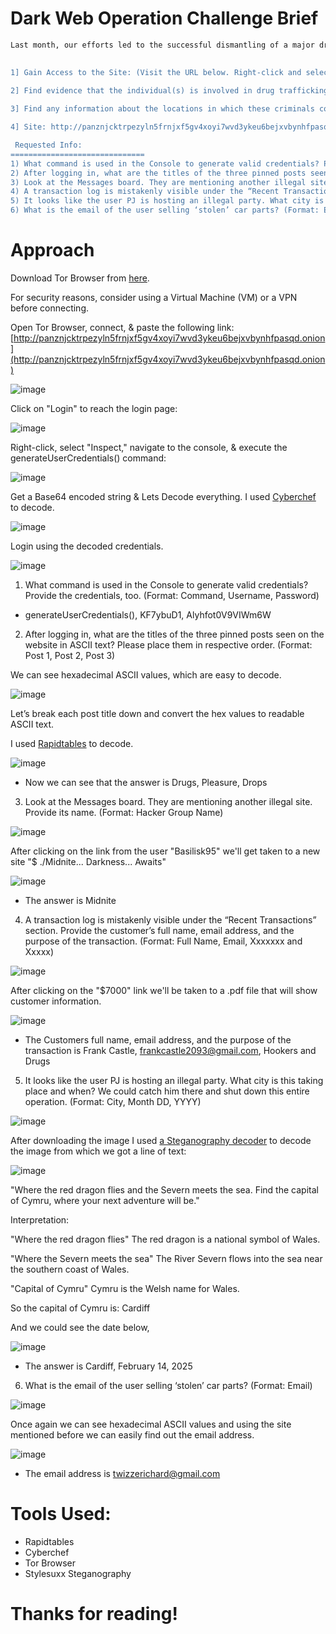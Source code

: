 # Dark Web Operation Challenge Brief
```bash
Last month, our efforts led to the successful dismantling of a major drug trafficking network operating within the UK through the TOR network. The network's primary marketplace was taken down, significantly disrupting their operations and preventing further illicit substances from reaching our streets. However, critical intelligence suggests that one of the masterminds behind this network evaded capture and continued their illegal activities. They have established a platform to "tell their stories" of criminal exploits, serving as a covert hub for their operations. Your mission is to bring this individual to justice. This will not be easy, but we are confident in your expertise and ability to achieve this mission. Your success is pivotal to dismantling this criminal enterprise and safeguarding the public.

 
1] Gain Access to the Site: (Visit the URL below. Right-click and select “Inspect Element” when presented with a login screen. Select the ‘Console’ tab and enter the command: generateUserCredentials(). Decode the answer, and you’re good to go!) 

2] Find evidence that the individual(s) is involved in drug trafficking
 
3] Find any information about the locations in which these criminals congregate.

4] Site: http://panznjcktrpezyln5frnjxf5gv4xoyi7wvd3ykeu6bejxvbynhfpasqd.onion

 Requested Info:
==============================
1) What command is used in the Console to generate valid credentials? Provide the credentials, too. (Format: Command, Username, Password)
2) After logging in, what are the titles of the three pinned posts seen on the website in ASCII text? Please place them in respective order. (Format: Post 1, Post 2, Post 3)
3) Look at the Messages board. They are mentioning another illegal site. Provide its name. (Format: Hacker Group Name)
4) A transaction log is mistakenly visible under the “Recent Transactions” section. Provide the customer’s full name, email address, and the purpose of the transaction. (Format: Full Name, Email, Xxxxxxx and Xxxxx)
5) It looks like the user PJ is hosting an illegal party. What city is this taking place and when? We could catch him there and shut down this entire operation. (Format: City, Month DD, YYYY)
6) What is the email of the user selling ‘stolen’ car parts? (Format: Email)
```
# Approach
Download Tor Browser from [here](https://www.torproject.org/download/).

For security reasons, consider using a Virtual Machine (VM) or a VPN before connecting.

Open Tor Browser, connect, & paste the following link: [http://panznjcktrpezyln5frnjxf5gv4xoyi7wvd3ykeu6bejxvbynhfpasqd.onion](http://panznjcktrpezyln5frnjxf5gv4xoyi7wvd3ykeu6bejxvbynhfpasqd.onion)

![image](https://github.com/user-attachments/assets/ddcc322f-0915-4a30-9994-29f2da303a90)

Click on "Login" to reach the login page:

![image](https://github.com/user-attachments/assets/47665bf4-0f2e-473b-8c46-7e50dbc971a6)

Right-click, select "Inspect," navigate to the console, & execute the generateUserCredentials() command:

![image](https://github.com/user-attachments/assets/ca3ae97b-aff3-4a24-8dea-9294c05c6eb8)

Get a Base64 encoded string & Lets Decode everything. I used [Cyberchef](https://gchq.github.io/CyberChef/) to decode.

![image](https://github.com/ZuanAce/SecurityBlueTeam_challenge/assets/147037911/91ee091b-737e-41ab-a163-181d586f5d0b)

Login using the decoded credentials.

![image](https://github.com/user-attachments/assets/375a2a46-ad76-49f0-8f23-f2b5167ef58f)

1) What command is used in the Console to generate valid credentials? Provide the credentials, too. (Format: Command, Username, Password) 
- generateUserCredentials(), KF7ybuD1, Alyhfot0V9VIWm6W

2) After logging in, what are the titles of the three pinned posts seen on the website in ASCII text? Please place them in respective order. (Format: Post 1, Post 2, Post 3)

We can see hexadecimal ASCII values, which are easy to decode.

![image](https://github.com/user-attachments/assets/17e99ca1-fa43-4781-b4d8-688abaf77ae7)

Let’s break each post title down and convert the hex values to readable ASCII text.

I used [Rapidtables](https://www.rapidtables.com/convert/number/hex-to-ascii.html) to decode.

![image](https://github.com/user-attachments/assets/714679fa-fe91-450f-960d-5265eb6bd297)

- Now we can see that the answer is Drugs, Pleasure, Drops

3. Look at the Messages board. They are mentioning another illegal site. Provide its name. (Format: Hacker Group Name)

![image](https://github.com/user-attachments/assets/70110972-2060-4219-8890-8a1b6a39f203)

After clicking on the link from the user "Basilisk95" we'll get taken to a new site "$ ./Midnite... Darkness... Awaits"

![image](https://github.com/user-attachments/assets/e1514ba1-2b26-4341-ae49-652f9b3231b6)

- The answer is Midnite

4. A transaction log is mistakenly visible under the “Recent Transactions” section. Provide the customer’s full name, email address, and the purpose of the transaction. (Format: Full Name, Email, Xxxxxxx and Xxxxx)

![image](https://github.com/user-attachments/assets/35943b2e-8b6d-4b2a-bfd6-ac482b61769e)

After clicking on the "$7000" link we'll be taken to a .pdf file that will show customer information.

![image](https://github.com/user-attachments/assets/a55fcbd1-edf2-484f-a6d7-b5eda5ead038)

- The Customers full name, email address, and the purpose of the transaction is Frank Castle, frankcastle2093@gmail.com, Hookers and Drugs

5. It looks like the user PJ is hosting an illegal party. What city is this taking place and when? We could catch him there and shut down this entire operation. (Format: City, Month DD, YYYY)

![image](https://github.com/user-attachments/assets/f18d7236-dd07-408b-b8be-c7d6daf02e7d)

After downloading the image I used [a Steganography decoder](https://stylesuxx.github.io/steganography/) to decode the image from which we got a line of text:

![image](https://github.com/user-attachments/assets/9732a6c0-23a8-440d-8e26-1233d65c9240)

"Where the red dragon flies and the Severn meets the sea. Find the capital of Cymru, where your next adventure will be."

Interpretation:

"Where the red dragon flies"
The red dragon is a national symbol of Wales.

"Where the Severn meets the sea"
The River Severn flows into the sea near the southern coast of Wales.

"Capital of Cymru"
Cymru is the Welsh name for Wales.

So the capital of Cymru is:
Cardiff

And we could see the date below, 

![image](https://github.com/user-attachments/assets/67b26923-4db0-434d-b36b-0ec77fe8728c)

- The answer is Cardiff, February 14, 2025

6. What is the email of the user selling ‘stolen’ car parts? (Format: Email)

![image](https://github.com/user-attachments/assets/3f6c4c3f-ca23-4799-8564-473ca5ec4766)

Once again we can see hexadecimal ASCII values and using the site mentioned before we can easily find out the email address.

![image](https://github.com/user-attachments/assets/988c0c6d-8764-4329-8070-b04d2ca05aba)

- The email address is twizzerichard@gmail.com

# Tools Used:
- Rapidtables
- Cyberchef
- Tor Browser
- Stylesuxx Steganography
  
# Thanks for reading!



